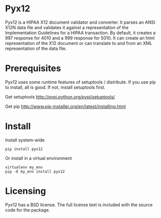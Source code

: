 # Pyx12

Pyx12 is a HIPAA X12 document validator and converter.  It parses an ANSI X12N data file and validates it against a representation of the Implementation Guidelines for a HIPAA transaction.  By default, it creates a 997 response for 4010 and a 999 response for 5010. It can create an html representation of the X12 document or can translate to and from an XML representation of the data file. 

# Prerequisites

Pyx12 uses some runtime features of setuptools / distribute.  If you use pip to install, all is good.  If not, install setuptools first.

Get setuptools <http://pypi.python.org/pypi/setuptools/>

Get pip <http://www.pip-installer.org/en/latest/installing.html>

# Install

Install system-wide

    pip install pyx12

Or install in a virtual environment

    virtualenv my_env
    pip -E my_env install pyx12

# Licensing

Pyx12 has a BSD license. The full license text is included with the source code for the package. 
